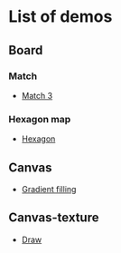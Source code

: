 # List of demos

## Board

### Match

- [Match 3](https://rexrainbow.github.io/phaser4-rex-plugins/public/board-match-line-match/)

### Hexagon map

- [Hexagon](https://rexrainbow.github.io/phaser4-rex-plugins/public/board-hexagonmap-hexagon)

## Canvas

- [Gradient filling](https://rexrainbow.github.io/phaser4-rex-plugins/public/canvas-fill/)

## Canvas-texture

- [Draw](https://rexrainbow.github.io/phaser4-rex-plugins/public/canvas-texture-draw/)
